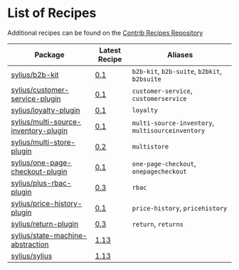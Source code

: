 # List of Recipes

Additional recipes can be found on the [Contrib Recipes Repository](https://github.com/symfony/recipes-contrib/blob/flex/main/RECIPES.md)

| Package | Latest Recipe | Aliases |
| --- | --- | --- |
| [sylius/b2b-kit](https://packagist.org/packages/sylius/b2b-kit) | [0.1](sylius/b2b-kit/0.1) | `b2b-kit`, `b2b-suite`, `b2bkit`, `b2bsuite` |
| [sylius/customer-service-plugin](https://packagist.org/packages/sylius/customer-service-plugin) | [0.1](sylius/customer-service-plugin/0.1) | `customer-service`, `customerservice` |
| [sylius/loyalty-plugin](https://packagist.org/packages/sylius/loyalty-plugin) | [0.1](sylius/loyalty-plugin/0.1) | `loyalty` |
| [sylius/multi-source-inventory-plugin](https://packagist.org/packages/sylius/multi-source-inventory-plugin) | [0.1](sylius/multi-source-inventory-plugin/0.1) | `multi-source-inventory`, `multisourceinventory` |
| [sylius/multi-store-plugin](https://packagist.org/packages/sylius/multi-store-plugin) | [0.2](sylius/multi-store-plugin/0.2) | `multistore` |
| [sylius/one-page-checkout-plugin](https://packagist.org/packages/sylius/one-page-checkout-plugin) | [0.1](sylius/one-page-checkout-plugin/0.1) | `one-page-checkout`, `onepagecheckout` |
| [sylius/plus-rbac-plugin](https://packagist.org/packages/sylius/plus-rbac-plugin) | [0.3](sylius/plus-rbac-plugin/0.3) | `rbac` |
| [sylius/price-history-plugin](https://packagist.org/packages/sylius/price-history-plugin) | [0.1](sylius/price-history-plugin/0.1) | `price-history`, `pricehistory` |
| [sylius/return-plugin](https://packagist.org/packages/sylius/return-plugin) | [0.3](sylius/return-plugin/0.3) | `return`, `returns` |
| [sylius/state-machine-abstraction](https://packagist.org/packages/sylius/state-machine-abstraction) | [1.13](sylius/state-machine-abstraction/1.13) |  |
| [sylius/sylius](https://packagist.org/packages/sylius/sylius) | [1.13](sylius/sylius/1.13) |  |
